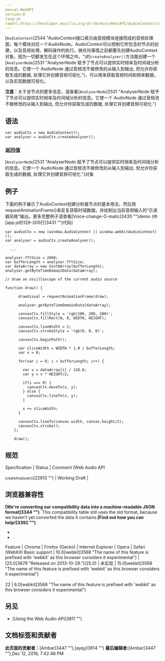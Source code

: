 ```yaml
---
manual:WebAPI
version:0
lang:zh
rawUrl:https://developer.mozilla.org/zh-CN/docs/Web/API/AudioContext/createAnalyser
---
```






[`AudioContext`]2544 "AudioContext接口表示由音频模块连接而成的音频处理图，每个模块对应一个AudioNode。AudioContext可以控制它所包含的节点的创建，以及音频处理、解码操作的执行。做任何事情之前都要先创建AudioContext对象，因为一切都发生在这个环境之中。")的`createAnalyser()`方法能创建一个[`AnalyserNode`]2531 "AnalyserNode 赋予了节点可以提供实时频率及时间域分析的信息。它使一个 AudioNode 通过音频流不做修改的从输入到输出, 但允许你获取生成的数据, 处理它并创建音频可视化.")，可以用来获取音频时间和频率数据，以及实现数据可视化。




**注意**：关于该节点的更多信息，请查看[`AnalyserNode`]2531 "AnalyserNode 赋予了节点可以提供实时频率及时间域分析的信息。它使一个 AudioNode 通过音频流不做修改的从输入到输出, 但允许你获取生成的数据, 处理它并创建音频可视化.")



## 语法<a name="语法"></a>

```
var audioCtx = new AudioContext();
var analyser = audioCtx.createAnalyser();
```

### 返回值<a name="Description"></a>


[`AnalyserNode`]2531 "AnalyserNode 赋予了节点可以提供实时频率及时间域分析的信息。它使一个 AudioNode 通过音频流不做修改的从输入到输出, 但允许你获取生成的数据, 处理它并创建音频可视化.")对象


## 例子<a name="Examples"></a>


下面的例子展示了AudioContext创建分析器节点的基本用法，然后用requestAnimationFrame()来反复获取时域数据，并绘制出当前音频输入的“示波器风格”输出。更多完整例子请查看[Voice-change-O-matic]3430 "")demo (中[app.js的128–205行]3431 "")代码)


```
var audioCtx = new (window.AudioContext || window.webkitAudioContext)();
var analyser = audioCtx.createAnalyser();

  ...

analyser.fftSize = 2048;
var bufferLength = analyser.fftSize;
var dataArray = new Uint8Array(bufferLength);
analyser.getByteTimeDomainData(dataArray);

// draw an oscilloscope of the current audio source

function draw() {

      drawVisual = requestAnimationFrame(draw);

      analyser.getByteTimeDomainData(dataArray);

      canvasCtx.fillStyle = 'rgb(200, 200, 200)';
      canvasCtx.fillRect(0, 0, WIDTH, HEIGHT);

      canvasCtx.lineWidth = 2;
      canvasCtx.strokeStyle = 'rgb(0, 0, 0)';

      canvasCtx.beginPath();

      var sliceWidth = WIDTH * 1.0 / bufferLength;
      var x = 0;

      for(var i = 0; i < bufferLength; i++) {
   
        var v = dataArray[i] / 128.0;
        var y = v * HEIGHT/2;

        if(i === 0) {
          canvasCtx.moveTo(x, y);
        } else {
          canvasCtx.lineTo(x, y);
        }

        x += sliceWidth;
      }

      canvasCtx.lineTo(canvas.width, canvas.height/2);
      canvasCtx.stroke();
    };

    draw();
```

## 规范<a name="规范"></a>
Specification | Status | Comment 
[Web Audio API<br></br><small>createAnalyser()</small>]22913 "") | Working Draft |  


## 浏览器兼容性<a name="浏览器兼容性"></a>


**[We&#39;re converting our compatibility data into a machine-readable JSON format]3344 "")**. This compatibility table still uses the old format, because we haven&#39;t yet converted the data it contains.**[Find out how you can help!]3392 "")**


* 
* 
Feature | Chrome | Firefox (Gecko) | Internet Explorer | Opera | Safari (WebKit) 
Basic support | 10.0[webkit]3568 "The name of this feature is prefixed with 'webkit' as this browser considers it experimental") | [25.0]3679 "Released on 2013-10-29.")(25.0) | 未实现 | 15.0[webkit]3568 "The name of this feature is prefixed with 'webkit' as this browser considers it experimental")<br></br>22 | 6.0[webkit]3568 "The name of this feature is prefixed with 'webkit' as this browser considers it experimental") 





## 另见<a name="另见"></a>

* [Using the Web Audio API]3811 "")



## 文档标签和贡献者
**此页面的贡献者：**[Ambar]3447 ""),[ayqy]3814 "")
**最后编辑者:**[Ambar]3447 ""),<time>Dec 12, 2016, 7:42:46 PM</time>


